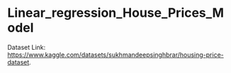 # Linear_regression_House_Prices_Model
Dataset Link: https://www.kaggle.com/datasets/sukhmandeepsinghbrar/housing-price-dataset.
